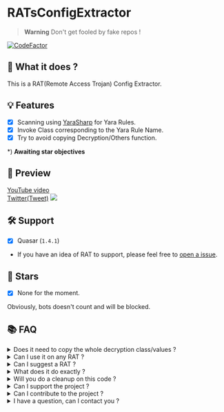 # RATsConfigExtractor

> **Warning** Don't get fooled by fake repos !

[![CodeFactor](https://www.codefactor.io/repository/github/thehelltower/ratsconfigextractor/badge)](https://www.codefactor.io/repository/github/thehelltower/ratsconfigextractor)

## 📜 What it does ?

This is a RAT(Remote Access Trojan) Config Extractor.

## 💡 Features

- [x] Scanning using [YaraSharp](https://github.com/stellarbear/YaraSharp) for Yara Rules.
- [x] Invoke Class corresponding to the Yara Rule Name.
- [x] Try to avoid copying Decryption/Others function.

*) **Awaiting star objectives**

## 🎥 Preview

[YouTube video](https://www.youtube.com/watch?v=zPL3qLoZd0Y)
<br>
[Twitter(Tweet)](https://twitter.com/TheHellTower/status/1665647500894633984)
[![](https://i.imgur.com/2pSS64m.png)](https://www.youtube.com/watch?v=zPL3qLoZd0Y)

## 🛠️ Support
- [x] Quasar (`1.4.1`)
- If you have an idea of RAT to support, please feel free to [open a issue](https://github.com/TheHellTower/RATsConfigExtractor/issues/new?title=RAT%20Support).


## 🌟 Stars

- [x] None for the moment.

Obviously, bots doesn't count and will be blocked.

## 📚 FAQ

<details>
    <summary>
        Does it need to copy the whole decryption class/values ?
    </summary>
    No.
</details>
<details>
    <summary>
        Can I use it on any RAT ?
    </summary>
    Not really, ref: https://github.com/TheHellTower/RATsConfigExtractor#%EF%B8%8F-support
</details>
<details>
    <summary>
        Can I suggest a RAT ?
    </summary>
    Yes, ref: https://github.com/TheHellTower/RATsConfigExtractor#%EF%B8%8F-support
</details>
<details>
    <summary>
        What does it do exactly ?
    </summary>
    It's printing the config to the console. (Can't retrieve the config names if they got obfuscated)
</details>
<details>
    <summary>
        Will you do a cleanup on this code ?
    </summary>
    Well, good question.. I'm not sure yet. But it should be done if I get enough motivation.
</details>
<details>
    <summary>
        Can I support the project ?
    </summary>
    Yes, you can either "sponsor" me with the button on my profile or donate by going there: https://github.com/TheHellTower#-support-my-work and read, if you want to donate through PayPal you can add me on Discord, click here to see my Discord: https://github.com/TheHellTower#-socials.
</details>
<details>
    <summary>
        Can I contribute to the project ?
    </summary>
    Yes, feel free to fork it, updated it as you wish as long as you don't break it and open a PR that will be reviewed !
</details>
<details>
    <summary>
        I have a question, can I contact you ?
    </summary>
    Yes you can either by opening a issue: https://github.com/TheHellTower/RATsConfigExtractor/issues/new or send me an email at: "thehelltower@tuta.io" or contact me on one of my socials here: https://github.com/TheHellTower#-socials

    Note: Only for questions no code support.
</details>